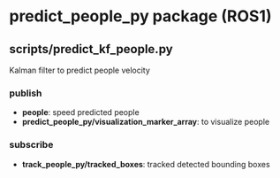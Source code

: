 # predict_people_py package (ROS1)

## scripts/predict_kf_people.py

Kalman filter to predict people velocity

### publish

- **people**: speed predicted people
- **predict_people_py/visualization_marker_array**: to visualize people

### subscribe

- **track_people_py/tracked_boxes**: tracked detected bounding boxes
